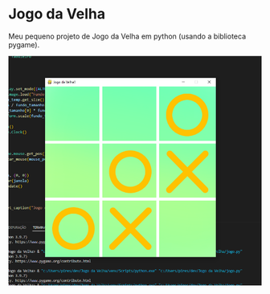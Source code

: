 # Jogo da Velha
Meu pequeno projeto de Jogo da Velha em python (usando a biblioteca pygame).

![Screenshot](Screenshot.png)